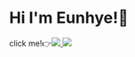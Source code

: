 # Hi I'm Eunhye!🐰

click me!👉<a href="https://blog.naver.com/studyeunhye">![](https://img.shields.io/badge/BLOG-03C75A?style=flatsquare&logo=NAVER&logoColor=white)
  ![](https://img.shields.io/badge/HTML5-E34F26?style=flatsquare&logo=HTML5&logoColor=white)

